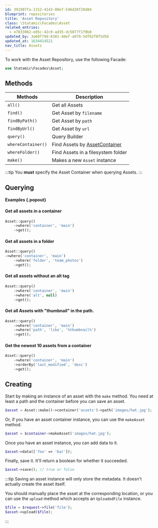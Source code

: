 ```yaml
---
id: 391907fa-1312-4143-80e7-546d20f20d84
blueprint: repositories
title: 'Asset Repository'
class: \Statamic\Facades\Asset
related_entries:
  - e7833062-e05c-42c9-ad35-dc5077f1f0b8
updated_by: 3a60f79d-8381-4def-a970-5df62f0f5d56
updated_at: 1634414521
nav_title: Assets
---
```

To work with the Asset Repository, use the following Facade:

```php
use Statamic\Facades\Asset;
```

## Methods

| Methods | Description |
| ------- | ----------- |
| `all()` | Get all Assets |
| `find()` | Get Asset by `filename` |
| `findByPath()` | Get Asset by `path` |
| `findByUrl()` | Get Asset by `url` |
| `query()` | Query Builder |
| `whereContainer()` | Find Assets by [AssetContainer](#asset-container) |
| `whereFolder()` | Find Assets in a filesystem folder |
| `make()` | Makes a new `Asset` instance |

:::tip
You **must** specify the Asset Container when querying Assets.
:::

## Querying

#### Examples {.popout}

#### Get all assets in a container

```php
Asset::query()
    ->where('container', 'main')
    ->get();
```

#### Get all assets in a folder

```php
Asset::query()
->where('container', 'main')
    ->where('folder', 'team_photos')
    ->get();
```

#### Get all assets without an alt tag

```php
Asset::query()
    ->where('container', 'main')
    ->where('alt', null)
    ->get();
```

#### Get all Assets with "thumbnail" in the path.

```php
Asset::query()
    ->where('container', 'main')
    ->where('path', 'like', '%thumbnail%')
    ->get();
```

#### Get the newest 10 assets from a container

```php
Asset::query()
    ->where('container', 'main')
    ->orderBy('last_modified', 'desc')
    ->get();
```

## Creating

Start by making an instance of an asset with the `make` method.
You need at least a path and the container before you can save an asset.

```php
$asset = Asset::make()->container('assets')->path('images/hat.jpg');
```

Or, if you have an asset container instance, you can use the `makeAsset` method.

```php
$asset = $container->makeAsset('images/hat.jpg');
```

Once you have an asset instance, you can add data to it.

```php
$asset->data(['foo' => 'bar']);
```

Finally, save it. It'll return a boolean for whether it succeeded.

```php
$asset->save(); // true or false
```

:::tip
Saving an asset instance will only store the metadata. It doesn't actually create the asset itself.

You should manually place the asset at the corresponding location, or you can use the `upload` method which accepts an `UploadedFile` instance.

```php
$file = $request->file('file');
$asset->upload($file);
```
:::
